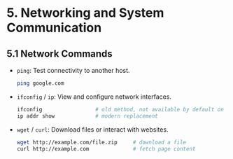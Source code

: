 
# 5. Networking and System Communication

## 5.1 Network Commands
- `ping`: Test connectivity to another host.
  ```bash
  ping google.com
  ```
- `ifconfig` / `ip`: View and configure network interfaces.
  ```bash
  ifconfig                 # old method, not available by default on all systems
  ip addr show             # modern replacement
  ```
- `wget` / `curl`: Download files or interact with websites.
  ```bash
  wget http://example.com/file.zip     # download a file
  curl http://example.com              # fetch page content
  ```
